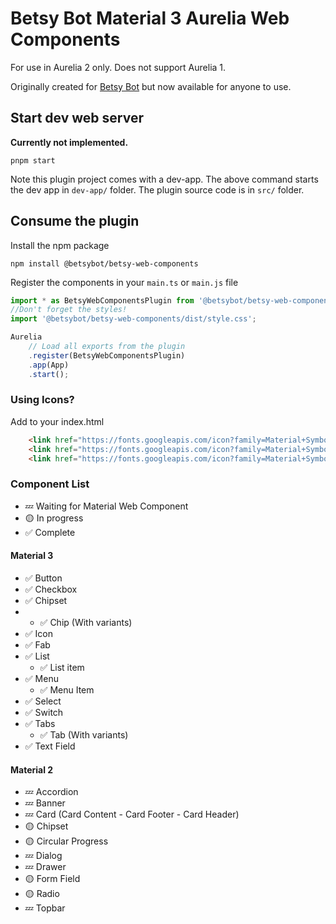 # Betsy Bot Material 3 Aurelia Web Components
For use in Aurelia 2 only. Does not support Aurelia 1.

Originally created for [Betsy Bot](https://betsybot.xyz/) but now available for anyone to use.

## Start dev web server
**Currently not implemented.**

    pnpm start

Note this plugin project comes with a dev-app. The above command starts the dev app in `dev-app/` folder. The plugin source code is in `src/` folder.

## Consume the plugin

Install the npm package

    npm install @betsybot/betsy-web-components

Register the components in your `main.ts` or `main.js` file
```js
import * as BetsyWebComponentsPlugin from '@betsybot/betsy-web-components';
//Don't forget the styles!
import '@betsybot/betsy-web-components/dist/style.css';

Aurelia
    // Load all exports from the plugin
    .register(BetsyWebComponentsPlugin)
    .app(App)
    .start();
```

### Using Icons?
Add to your index.html
```html
    <link href="https://fonts.googleapis.com/icon?family=Material+Symbols+Outlined" rel="stylesheet">
    <link href="https://fonts.googleapis.com/icon?family=Material+Symbols+Rounded" rel="stylesheet">
    <link href="https://fonts.googleapis.com/icon?family=Material+Symbols+Sharp" rel="stylesheet">
```


### Component List

*   💤 Waiting for Material Web Component
*   🟡 In progress
*   ✅ Complete

#### Material 3
* ✅ Button
* ✅ Checkbox
* ✅ Chipset
* * ✅ Chip (With variants)
* ✅ Icon
* ✅ Fab
* ✅ List
  * ✅ List item
* ✅ Menu
  * ✅ Menu Item
* ✅ Select
* ✅ Switch
* ✅ Tabs
  * ✅ Tab (With variants)
* ✅ Text Field

#### Material 2
* 💤 Accordion
* 💤 Banner
* 💤 Card (Card Content - Card Footer - Card Header)
* 🟡 Chipset
* 🟡 Circular Progress
* 💤 Dialog
* 💤 Drawer
* 🟡 Form Field
* 🟡 Radio
* 💤 Topbar
